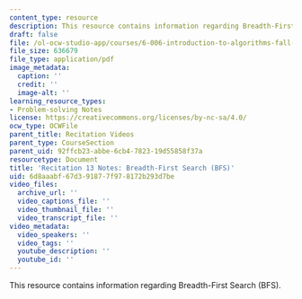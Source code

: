 ```yaml
---
content_type: resource
description: This resource contains information regarding Breadth-First Search (BFS).
draft: false
file: /ol-ocw-studio-app/courses/6-006-introduction-to-algorithms-fall-2011/6d8aaabf67d391877f978172b293d7be_MIT6_006F11_rec13.pdf
file_size: 636679
file_type: application/pdf
image_metadata:
  caption: ''
  credit: ''
  image-alt: ''
learning_resource_types:
- Problem-solving Notes
license: https://creativecommons.org/licenses/by-nc-sa/4.0/
ocw_type: OCWFile
parent_title: Recitation Videos
parent_type: CourseSection
parent_uid: 92ffcb23-abbe-6cb4-7823-19d55858f37a
resourcetype: Document
title: 'Recitation 13 Notes: Breadth-First Search (BFS)'
uid: 6d8aaabf-67d3-9187-7f97-8172b293d7be
video_files:
  archive_url: ''
  video_captions_file: ''
  video_thumbnail_file: ''
  video_transcript_file: ''
video_metadata:
  video_speakers: ''
  video_tags: ''
  youtube_description: ''
  youtube_id: ''
---
```

This resource contains information regarding Breadth-First Search (BFS).
